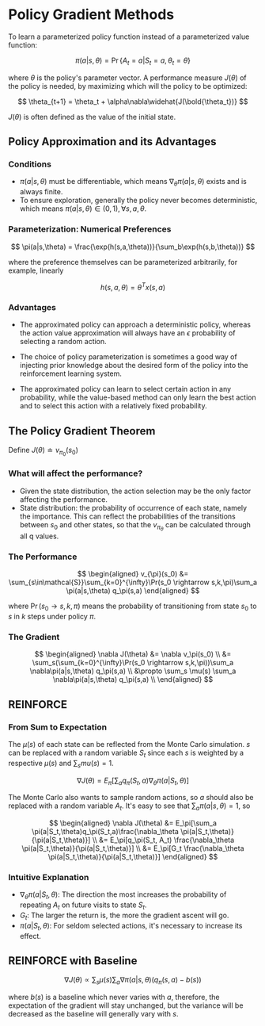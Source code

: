 # Policy Gradient Methods

To learn a parameterized policy function instead of a parameterized value function:

$$
\pi(a|s,\theta) = \Pr\{A_t=a|S_t=a,\theta_t=\theta\}
$$

where $\theta$ is the policy's parameter vector. A performance measure $J(\theta)$ of the policy is needed, by maximizing which will the policy to be optimized:

$$
\theta_{t+1} = \theta_t + \alpha\nabla\widehat{J(\bold{\theta_t})}
$$

$J(\theta)$ is often defined as the value of the initial state.

## Policy Approximation and its Advantages

### Conditions

- $\pi(a|s,\theta)$ must be differentiable, which means $\nabla_{\theta}\pi(a|s,\theta)$ exists and is always finite.
- To ensure exploration, generally the policy never becomes deterministic, which means $\pi(a|s,\theta)\in(0,1), \forall s,a,\theta$.

### Parameterization: Numerical Preferences

$$
\pi(a|s,\theta) = \frac{\exp(h(s,a,\theta))}{\sum_b\exp(h(s,b,\theta))}
$$

where the preference themselves can be parameterized arbitrarily, for example, linearly

$$
h(s,a,\theta) = \theta^Tx(s,a)
$$

### Advantages

- The approximated policy can approach a deterministic policy, whereas the action value approximation will always have an $\epsilon$ probability of selecting a random action.

- The choice of policy parameterization is sometimes a good way of injecting prior knowledge about the desired form of the policy into the reinforcement learning system.

- The approximated policy can learn to select certain action in any probability, while the value-based method can only learn the best action and to select this action with a relatively fixed probability.

## The Policy Gradient Theorem

Define $J(\theta) \doteq v_{\pi_0}(s_0)$

### What will affect the performance?

- Given the state distribution, the action selection may be the only factor affecting the performance.
- State distribution: the probability of occurrence of each state, namely the importance. This can reflect the probabilities of the transitions between $s_0$ and other states, so that the $v_{\pi_\theta}$ can be calculated through all q values.

### The Performance

$$
\begin{aligned}
v_{\pi}(s_0) &= \sum_{s\in\mathcal{S}}\sum_{k=0}^{\infty}\Pr(s_0 \rightarrow s,k,\pi)\sum_a \pi(a|s,\theta) q_\pi(s,a)
\end{aligned}
$$

where $\Pr(s_0 \rightarrow s,k,\pi)$ means the probability of transitioning from state $s_0$ to $s$ in $k$ steps under policy $\pi$.

### The Gradient

$$
\begin{aligned}
\nabla J(\theta) &= \nabla v_\pi(s_0) \\
&= \sum_s(\sum_{k=0}^{\infty}\Pr(s_0 \rightarrow s,k,\pi))\sum_a \nabla\pi(a|s,\theta) q_\pi(s,a) \\
&\propto \sum_s \mu(s) \sum_a \nabla\pi(a|s,\theta) q_\pi(s,a) \\
\end{aligned}
$$

## REINFORCE

### From Sum to Expectation

The $\mu(s)$ of each state can be reflected from the Monte Carlo simulation. $s$ can be replaced with a random variable $S_t$ since each $s$ is weighted by a respective $\mu(s)$ and $\sum_s mu(s) = 1$.

$$
\nabla J(\theta) = E_\pi[\sum_a q_\pi(S_t,a) \nabla_\theta \pi(a|S_t,\theta)]
$$

The Monte Carlo also wants to sample random actions, so $a$ should also be replaced with a random variable $A_t$. It's easy to see that $\sum_a \pi(a|s,\theta) = 1$, so

$$
\begin{aligned}
\nabla J(\theta) &= E_\pi[\sum_a \pi(a|S_t,\theta)q_\pi(S_t,a)\frac{\nabla_\theta \pi(a|S_t,\theta)}{\pi(a|S_t,\theta)}] \\
&= E_\pi[q_\pi(S_t, A_t) \frac{\nabla_\theta \pi(a|S_t,\theta)}{\pi(a|S_t,\theta)}] \\
&= E_\pi[G_t \frac{\nabla_\theta \pi(a|S_t,\theta)}{\pi(a|S_t,\theta)}]
\end{aligned}
$$

### Intuitive Explanation

- $\nabla_\theta \pi(a|S_t,\theta)$: The direction the most increases the probability of repeating $A_t$ on future visits to state $S_t$.
- $G_t$: The larger the return is, the more the gradient ascent will go.
- $\pi(a|S_t,\theta)$: For seldom selected actions, it's necessary to increase its effect.

## REINFORCE with Baseline

$$
\nabla J(\theta) \propto \sum_s \mu(s) \sum_a \nabla\pi(a|s,\theta) (q_\pi(s,a)-b(s))
$$

where $b(s)$ is a baseline which never varies with $a$, therefore, the expectation of the gradient will stay unchanged, but the variance will be decreased as the baseline will generally vary with $s$.
